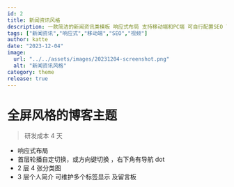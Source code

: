 ```yaml
---
id: 2
title: 新闻资讯风格
description: 一款简洁的新闻资讯类模板 响应式布局 支持移动端和PC端 可自行配置SEO 首页热门视频中可现实 文章中的video中的视频从而快速了解对一个文章中是存在视频播放的 其他均满足新闻资讯的主题内容
tags: ["新闻资讯","响应式","移动端","SEO","视频"]
author: katte
date: "2023-12-04"
image:
  url: "../../assets/images/20231204-screenshot.png"
  alt: "新闻资讯风格"
category: theme
release: true
---
```


# 全屏风格的博客主题

> 研发成本 4 天

- 响应式布局
- 首层轮播自定切换，或方向键切换 ，右下角有导航 dot
- 2 层 4 张分类图
- 3 层个人简介 可维护多个标签显示 及留言板
